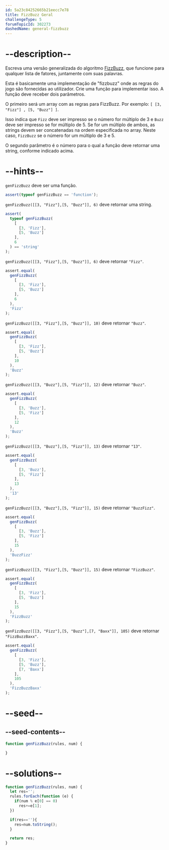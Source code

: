 ```yaml
---
id: 5a23c84252665b21eecc7e78
title: FizzBuzz Geral
challengeType: 5
forumTopicId: 302273
dashedName: general-fizzbuzz
---
```


# --description--

Escreva uma versão generalizada do algoritmo [FizzBuzz](https://rosettacode.org/wiki/FizzBuzz), que funcione para qualquer lista de fatores, juntamente com suas palavras.

Esta é basicamente uma implementação de "fizzbuzz" onde as regras do jogo são fornecidas ao utilizador. Crie uma função para implementar isso. A função deve receber dois parâmetros.

O primeiro será um array com as regras para FizzBuzz. Por exemplo: `[ [3, "Fizz"] , [5, "Buzz"] ]`.

Isso indica que `Fizz` deve ser impresso se o número for múltiplo de 3 e `Buzz` deve ser impresso se for múltiplo de 5. Se for um múltiplo de ambos, as strings devem ser concatenadas na ordem especificada no array. Neste caso, `FizzBuzz` se o número for um múltiplo de 3 e 5.

O segundo parâmetro é o número para o qual a função deve retornar uma string, conforme indicado acima.

# --hints--

`genFizzBuzz` deve ser uma função.

```js
assert(typeof genFizzBuzz == 'function');
```

`genFizzBuzz([[3, "Fizz"],[5, "Buzz"]], 6)` deve retornar uma string.

```js
assert(
  typeof genFizzBuzz(
    [
      [3, 'Fizz'],
      [5, 'Buzz']
    ],
    6
  ) == 'string'
);
```

`genFizzBuzz([[3, "Fizz"],[5, "Buzz"]], 6)` deve retornar `"Fizz"`.

```js
assert.equal(
  genFizzBuzz(
    [
      [3, 'Fizz'],
      [5, 'Buzz']
    ],
    6
  ),
  'Fizz'
);
```

`genFizzBuzz([[3, "Fizz"],[5, "Buzz"]], 10)` deve retornar `"Buzz"`.

```js
assert.equal(
  genFizzBuzz(
    [
      [3, 'Fizz'],
      [5, 'Buzz']
    ],
    10
  ),
  'Buzz'
);
```

`genFizzBuzz([[3, "Buzz"],[5, "Fizz"]], 12)` deve retornar `"Buzz"`.

```js
assert.equal(
  genFizzBuzz(
    [
      [3, 'Buzz'],
      [5, 'Fizz']
    ],
    12
  ),
  'Buzz'
);
```

`genFizzBuzz([[3, "Buzz"],[5, "Fizz"]], 13)` deve retornar `"13"`.

```js
assert.equal(
  genFizzBuzz(
    [
      [3, 'Buzz'],
      [5, 'Fizz']
    ],
    13
  ),
  '13'
);
```

`genFizzBuzz([[3, "Buzz"],[5, "Fizz"]], 15)` deve retornar `"BuzzFizz"`.

```js
assert.equal(
  genFizzBuzz(
    [
      [3, 'Buzz'],
      [5, 'Fizz']
    ],
    15
  ),
  'BuzzFizz'
);
```

`genFizzBuzz([[3, "Fizz"],[5, "Buzz"]], 15)` deve retornar `"FizzBuzz"`.

```js
assert.equal(
  genFizzBuzz(
    [
      [3, 'Fizz'],
      [5, 'Buzz']
    ],
    15
  ),
  'FizzBuzz'
);
```

`genFizzBuzz([[3, "Fizz"],[5, "Buzz"],[7, "Baxx"]], 105)` deve retornar `"FizzBuzzBaxx"`.

```js
assert.equal(
  genFizzBuzz(
    [
      [3, 'Fizz'],
      [5, 'Buzz'],
      [7, 'Baxx']
    ],
    105
  ),
  'FizzBuzzBaxx'
);
```

# --seed--

## --seed-contents--

```js
function genFizzBuzz(rules, num) {

}
```

# --solutions--

```js
function genFizzBuzz(rules, num) {
  let res='';
  rules.forEach(function (e) {
    if(num % e[0] == 0)
      res+=e[1];
  })

  if(res==''){
    res=num.toString();
  }

  return res;
}
```
